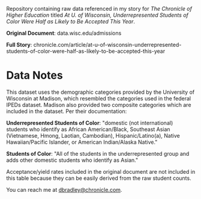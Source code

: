 Repository containing raw data referenced in my story for *The Chronicle of Higher Education*
titled *At U. of Wisconsin, Underrepresented Students of Color Were Half as Likely to Be Accepted This Year*.

**Original Document**: data.wisc.edu/admissions

**Full Story**: chronicle.com/article/at-u-of-wisconsin-underrepresented-students-of-color-were-half-as-likely-to-be-accepted-this-year

# Data Notes
This dataset uses the demographic categories provided by the University of Wisconsin at Madison, which resembled the categories
used in the federal IPEDs dataset. Madison also provided two composite categories which are included in the dataset. Per their documentation:

**Underrepresented Students of Color**: "domestic (not international) students who identify as African American/Black, Southeast Asian (Vietnamese, Hmong, Laotian, Cambodian), Hispanic/Latino(a), Native Hawaiian/Pacific Islander, or American Indian/Alaska Native." 

**Students of Color**: "All of the students in the underrepresented group and adds other domestic students who identify as Asian."

Acceptance/yield rates included in the original document are not included in this table because they can be easily derived from the 
raw student counts.

You can reach me at dbradley@chronicle.com.